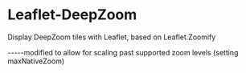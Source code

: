 Leaflet-DeepZoom
================
Display DeepZoom tiles with Leaflet, based on Leaflet.Zoomify

-----modified to allow for scaling past supported zoom levels (setting maxNativeZoom)
